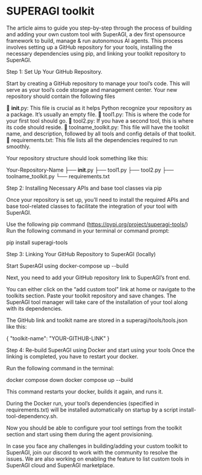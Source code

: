 # SUPERAGI toolkit
The article aims to guide you step-by-step through the process of building and adding your own custom tool with SuperAGI, a dev first opensource framework to build, manage & run autonomous AI agents. This process involves setting up a GitHub repository for your tools, installing the necessary dependencies using pip, and linking your toolkit repository to SuperAGI.

Step 1: Set Up Your GitHub Repository.

Start by creating a GitHub repository to manage your tool’s code. This will serve as your tool’s code storage and management center. Your new repository should contain the following files

📄 __init__.py: This file is crucial as it helps Python recognize your repository as a package. It’s usually an empty file.
📄 tool1.py: This is where the code for your first tool should go.
📄 tool2.py: If you have a second tool, this is where its code should reside.
📄 toolname_toolkit.py: This file will have the toolkit name, and description, followed by all tools and config details of that toolkit.
📄 requirements.txt: This file lists all the dependencies required to run smoothly.

Your repository structure should look something like this:

Your-Repository-Name
├── __init__.py
├── tool1.py
├── tool2.py
├── toolname_toolkit.py
└── requirements.txt

Step 2: Installing Necessary APIs and base tool classes via pip

Once your repository is set up, you’ll need to install the required APIs and base tool-related classes to facilitate the integration of your tool with SuperAGI.

Use the following pip command (https://pypi.org/project/superagi-tools/) Run the following command in your terminal or command prompt:

pip install superagi-tools

Step 3: Linking Your GitHub Repository to SuperAGI (locally)

Start SuperAGI using docker-compose up --build

Next, you need to add your GitHub repository link to SuperAGI’s front end.

You can either click on the “add custom tool” link at home or navigate to the toolkits section. Paste your toolkit repository and save changes. The SuperAGI tool manager will take care of the installation of your tool along with its dependencies.

The GitHub link and toolkit name are stored in a superagi/tools/tools.json like this:

{ "toolkit-name": "YOUR-GITHUB-LINK" }

Step 4: Re-build SuperAGI using Docker and start using your tools
Once the linking is completed, you have to restart your docker.

Run the following command in the terminal:

docker compose down
docker compose up --build

This command restarts your docker, builds it again, and runs it.

During the Docker run, your tool’s dependencies (specified in requirements.txt) will be installed automatically on startup by a script install-tool-dependency.sh.

Now you should be able to configure your tool settings from the toolkit section and start using them during the agent provisioning.

In case you face any challenges in building/adding your custom toolkit to SuperAGI, join our discord to work with the community to resolve the issues. We are also working on enabling the feature to list custom tools in SuperAGI cloud and SuperAGI marketplace.
